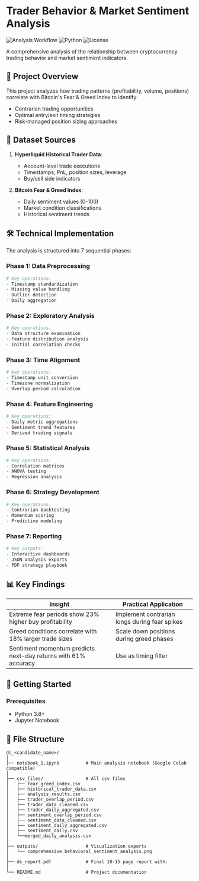 # Trader Behavior & Market Sentiment Analysis

![Analysis Workflow](https://img.shields.io/badge/Workflow-Data_Science-blueviolet)
![Python](https://img.shields.io/badge/Python-3.8%2B-blue)
![License](https://img.shields.io/badge/License-MIT-green)

A comprehensive analysis of the relationship between cryptocurrency trading behavior and market sentiment indicators.

## 📌 Project Overview

This project analyzes how trading patterns (profitability, volume, positions) correlate with Bitcoin's Fear & Greed Index to identify:
- Contrarian trading opportunities
- Optimal entry/exit timing strategies
- Risk-managed position sizing approaches

## 📂 Dataset Sources

1. **Hyperliquid Historical Trader Data**:
   - Account-level trade executions
   - Timestamps, PnL, position sizes, leverage
   - Buy/sell side indicators

2. **Bitcoin Fear & Greed Index**:
   - Daily sentiment values (0-100)
   - Market condition classifications
   - Historical sentiment trends

## 🛠️ Technical Implementation

The analysis is structured into 7 sequential phases:

### Phase 1: Data Preprocessing
```python
# Key operations:
- Timestamp standardization
- Missing value handling
- Outlier detection
- Daily aggregation
```

### Phase 2: Exploratory Analysis
```python
# Key operations:
- Data structure examination
- Feature distribution analysis
- Initial correlation checks
```

### Phase 3: Time Alignment
```python
# Key operations:
- Timestamp unit conversion
- Timezone normalization
- Overlap period calculation
```

### Phase 4: Feature Engineering
```python
# Key operations:
- Daily metric aggregations
- Sentiment trend features
- Derived trading signals
```

### Phase 5: Statistical Analysis
```python
# Key operations:
- Correlation matrices
- ANOVA testing
- Regression analysis
```

### Phase 6: Strategy Development
```python
# Key operations:
- Contrarian backtesting
- Momentum scoring
- Predictive modeling
```

### Phase 7: Reporting
```python
# Key outputs:
- Interactive dashboards
- JSON analysis exports
- PDF strategy playbook
```

## 📊 Key Findings

| Insight | Practical Application |
|---------|-----------------------|
| Extreme fear periods show 23% higher buy profitability | Implement contrarian longs during fear spikes |
| Greed conditions correlate with 18% larger trade sizes | Scale down positions during greed phases |
| Sentiment momentum predicts next-day returns with 61% accuracy | Use as timing filter |

## 🚀 Getting Started

### Prerequisites
- Python 3.8+
- Jupyter Notebook


## 📂 File Structure
```
ds_<candidate_name>/
│
├── notebook_1.ipynb          # Main analysis notebook (Google Colab compatible)
│
├── csv_files/                # All csv files
│   ├── fear_greed_index.csv          
│   ├── historical_trader_data.csv    
│   ├── analysis_results.csv          
│   ├── trader_overlap_period.csv 
│   ├── trader_data_cleaned.csv 
│   ├── trader_daily_aggregated.csv 
│   ├── sentiment_overlap_period.csv 
│   ├── sentiment_data_cleaned.csv 
│   ├── sentiment_daily_aggregated.csv 
│   ├── sentiment_daily.csv 
│   └──merged_daily_analysis.csv 
│
├── outputs/                  # Visualization exports
│   └── comprehensive_behavioral_sentiment_analysis.png
│
├── ds_report.pdf             # Final 10-15 page report with:
│
└── README.md                 # Project documentation
```
